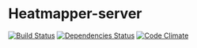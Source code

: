 # Heatmapper-server 
[![Build Status](https://travis-ci.org/maael/Heatmapper-server.png)](https://travis-ci.org/maael/Heatmapper-server)
[![Dependencies Status](https://david-dm.org/maael/heatmapper-server.svg)](https://david-dm.org/maael/heatmapper-server)
[![Code Climate](https://codeclimate.com/github/maael/Heatmapper-server/badges/gpa.svg)](https://codeclimate.com/github/maael/Heatmapper-server)
